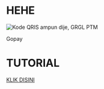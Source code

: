 # HEHE
![Kode QRIS ampun dije, GRGL PTM](https://github.com/user-attachments/assets/b753c1ce-4bd3-4007-9461-ff52447c2907)

Gopay

# TUTORIAL 
<a href="https://github.com/black-octopus-1/BagiBintangDong/blob/main/TUTOR.md">KLIK DISINI</a>

